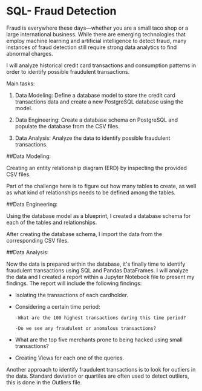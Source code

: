 # SQL- Fraud Detection

Fraud is everywhere these days—whether you are a small taco shop or a large international business. While there are emerging technologies that employ machine learning and artificial intelligence to detect fraud, many instances of fraud detection still require strong data analytics to find abnormal charges.


I will analyze historical credit card transactions and consumption patterns in order to identify possible fraudulent transactions.

Main tasks:

1. Data Modeling: Define a database model to store the credit card transactions data and create a new PostgreSQL database using the model.

2. Data Engineering: Create a database schema on PostgreSQL and populate the database from the CSV files.

3. Data Analysis: Analyze the data to identify possible fraudulent transactions.

##Data Modeling:

Creating an entity relationship diagram (ERD) by inspecting the provided CSV files.

Part of the challenge here is to figure out how many tables to create, as well as what kind of relationships needs to be defined among the tables.


##Data Engineering:

Using the database model as a blueprint, I created a database schema for each of the tables and relationships. 

After creating the database schema, I import the data from the corresponding CSV files.

##Data Analysis:

Now the data is prepared within the database, it's finally time to identify fraudulent transactions using SQL and Pandas DataFrames. I will analyze the data and I created a report within a Jupyter Notebook file to present my findings. The report will include the following findings:

* Isolating the transactions of each cardholder.

* Considering a certain time period:

      -What are the 100 highest transactions during this time period?

      -Do we see any fraudulent or anomalous transactions?
      
* What are the top five merchants prone to being hacked using small transactions?

* Creating Views for each one of the queries.


Another approach to identify fraudulent transactions is to look for outliers in the data. Standard deviation or quartiles are often used to detect outliers, this is done in the Outliers file.

